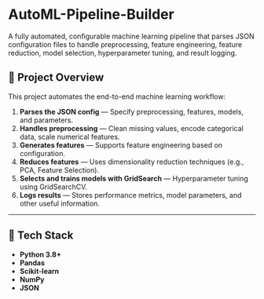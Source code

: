 # AutoML-Pipeline-Builder

A fully automated, configurable machine learning pipeline that parses JSON configuration files to handle preprocessing, feature engineering, feature reduction, model selection, hyperparameter tuning, and result logging.

## 🚀 Project Overview

This project automates the end-to-end machine learning workflow:

1. **Parses the JSON config** — Specify preprocessing, features, models, and parameters.
2. **Handles preprocessing** — Clean missing values, encode categorical data, scale numerical features.
3. **Generates features** — Supports feature engineering based on configuration.
4. **Reduces features** — Uses dimensionality reduction techniques (e.g., PCA, Feature Selection).
5. **Selects and trains models with GridSearch** — Hyperparameter tuning using GridSearchCV.
6. **Logs results** — Stores performance metrics, model parameters, and other useful information.

---

## 🧰 Tech Stack

- **Python 3.8+**
- **Pandas**
- **Scikit-learn**
- **NumPy**
- **JSON**
